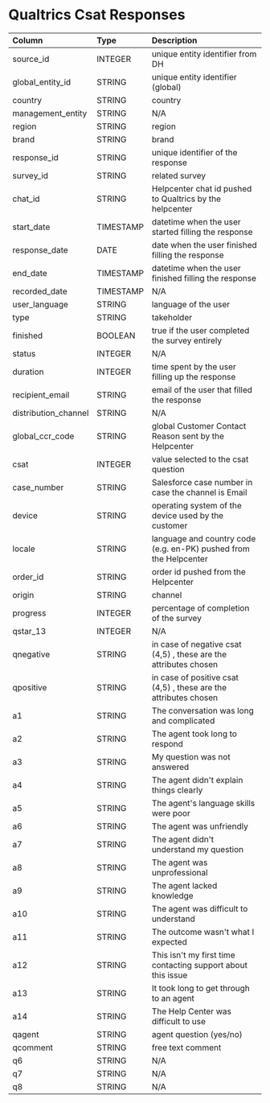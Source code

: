 # Qualtrics Csat Responses

|Column | Type | Description|
| :--- | :--- | :--- | 
|source_id | INTEGER | unique entity identifier from DH|
|global_entity_id | STRING | unique entity identifier (global)|
|country | STRING | country|
|management_entity | STRING | N/A|
|region | STRING | region|
|brand | STRING | brand|
|response_id | STRING | unique identifier of the response|
|survey_id | STRING | related survey|
|chat_id | STRING | Helpcenter chat id pushed to Qualtrics by the helpcenter|
|start_date | TIMESTAMP | datetime when the user started filling the response|
|response_date | DATE | date when the user finished filling the response|
|end_date | TIMESTAMP | datetime when the user finished filling the response|
|recorded_date | TIMESTAMP | N/A|
|user_language | STRING | language of the user|
|type | STRING | takeholder|
|finished | BOOLEAN | true if the user completed the survey entirely|
|status | INTEGER | N/A|
|duration | INTEGER | time spent by the user filling up the response|
|recipient_email | STRING | email of the user that filled the response|
|distribution_channel | STRING | N/A|
|global_ccr_code | STRING | global Customer Contact Reason sent by the Helpcenter|
|csat | INTEGER | value selected to the csat question|
|case_number | STRING | Salesforce case number in case the channel is Email|
|device | STRING | operating system of the device used by the customer|
|locale | STRING | language and country code (e.g. en-PK) pushed from the Helpcenter|
|order_id | STRING | order id pushed from the Helpcenter|
|origin | STRING | channel|
|progress | INTEGER | percentage of completion of the survey|
|qstar_13 | INTEGER | N/A|
|qnegative | STRING | in case of negative csat (4,5) , these are the attributes chosen|
|qpositive | STRING | in case of positive csat (4,5) , these are the attributes chosen|
|a1 | STRING | The conversation was long and complicated|
|a2 | STRING | The agent took long to respond|
|a3 | STRING | My question was not answered|
|a4 | STRING | The agent didn't explain things clearly|
|a5 | STRING | The agent's language skills were poor|
|a6 | STRING | The agent was unfriendly|
|a7 | STRING | The agent didn't understand my question|
|a8 | STRING | The agent was unprofessional|
|a9 | STRING | The agent lacked knowledge|
|a10 | STRING | The agent was difficult to understand|
|a11 | STRING | The outcome wasn't what I expected|
|a12 | STRING | This isn't my first time contacting support about this issue|
|a13 | STRING | It took long to get through to an agent|
|a14 | STRING | The Help Center was difficult to use|
|qagent | STRING | agent question (yes/no)|
|qcomment | STRING | free text comment|
|q6 | STRING | N/A|
|q7 | STRING | N/A|
|q8 | STRING | N/A|